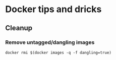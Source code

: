 # Docker tips and dricks

## Cleanup
### Remove untagged/dangling images
```
docker rmi $(docker images -q -f dangling=true)
```
